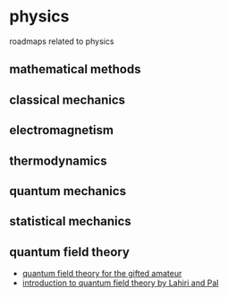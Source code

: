 # physics

roadmaps related to physics

## mathematical methods

## classical mechanics

## electromagnetism

## thermodynamics

## quantum mechanics

## statistical mechanics

## quantum field theory

- [quantum field theory for the gifted amateur]()
- [introduction to quantum field theory by Lahiri and Pal]()
